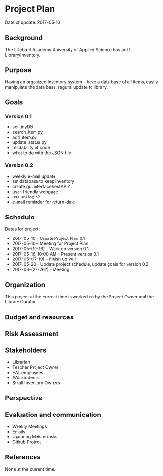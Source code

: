 # Project Plan
Date of update: 2017-05-10

## Background
The Lillebælt Academy University of Applied Science has an IT Library/Inventory.
## Purpose
Having an organized inventory system – have a data base of all items, easily manipulate the data base, regural update to library.
## Goals
### Version 0.1
* set tinyDB
* search_item.py
* add_item.py
* update_status.py
* readability of code
* what to do with the JSON file


### Version 0.2
* weekly e-mail update
* set database to keep inventory
* create gui interface/restAPI?
* user-friendly webpage
* use uni login?
* e-mail reminder for return-date

## Schedule
Dates for project:
* 2017-05-10 – Create Project Plan 0.1
* 2017-05-10 – Meeting for Project Plan
* 2017-05-(10-16) – Work on version 0.1
* 2017-05-16, 10:00 AM – Present version 0.1
* 2017-05-(17-19) – Finish up v0.1
* 2017-05-20 - Update project schedule, update goals for version 0.2
* 2017-06-(22-26?) - Meeting
## Organization
This project at the current time is worked on by the Project Owner and the Library Curator.
## Budget and resources
## Risk Assessment
## Stakeholders
* Librarian
* Teacher
	Project Owner
* EAL employees
* EAL students
* Small Inventory Owners
## Perspective
## Evaluation and communication
* Weekly Meetings
* Emails
* Updating Meistertasks
* Github Project
## References
None at the current time.
